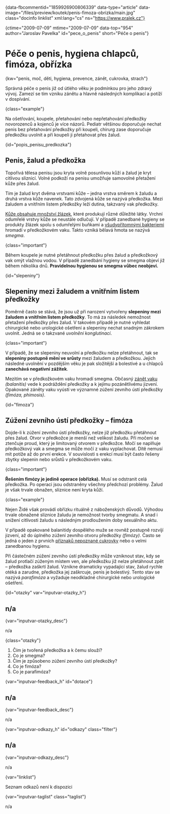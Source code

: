 
{data-fbcommentid="1859926900806339" data-type="article" data-image="/files/preview/koutek/penis-fimoza-obrizka/main.jpg" class="docinfo linklist" xml:lang="cs" ns="https://www.pralek.cz"}

{ctime="2009-07-09" mtime="2009-07-09" data-top="954" author="Jaroslav Pavelka" id="pece\_o\_penis" short="Péče o penis"}

# Péče o penis, hygiena chlapců, fimóza, obřízka

<!-- generated attribute kw by user_updatekw.sh on 2021-11-10, do not edit -->

{kw="penis, moč, děti, hygiena, prevence, zánět, cukrovka, strach"}

Správná péče o penis již od útlého věku je podmínkou pro jeho zdravý vývoj. Zamezí se tím vzniku zánětu a hlavně následných komplikací a potíží v dospívání.

{class="example"}

Na ošetřování, koupele, přetahování nebo nepřetahování předkožky novorozenců a kojenců je více názorů. Pediatr většinou doporučuje nechat penis bez přetahování předkožky při koupeli, chirurg zase doporučuje předkožku uvolnit a při koupeli ji přetahovat přes žalud.

{id="popis\_penisu\_predkozka"}

## Penis, žalud a předkožka

Topořivá tělesa penisu jsou kryta volně posunlivou kůží a žalud je kryt citlivou sliznicí. Volné podkoží na penisu umožňuje samovolné přetažení kůže přes žalud.

Tím je žalud kryt dvěma vrstvami kůže – jedna vrstva směrem k žaludu a druhá vrstva kůže navenek. Tato zdvojená kůže se nazývá předkožka. Mezi žaludem a vnitřním listem předkožky leží dutina, takzvaný vak předkožky.

[Kůže obsahuje množství žlázek][1], které produkují různé důležité látky. Vrchní odumřelé vrstvy kůže se neustále odlučují. V případě zanedbané hygieny se produkty žlázek spolu s odumřelými buňkami a [všudypřítomnými bakteriemi][2] hromadí v předkožkovém vaku. Takto vzniká bělavá hmota se nazývá _smegma_.

{class="important"}

Během koupele je nutné přetáhnout předkožku přes žalud a předkožkový vak omýt vlažnou vodou. V případě zanedbání hygieny se smegma objeví již během několika dnů. **Pravidelnou hygienou se smegma vůbec neobjeví.**

{id="slepeniny"}

## Slepeniny mezi žaludem a vnitřním listem předkožky

Poměrně často se stává, že jsou už při narození vytvořeny **slepeniny mezi žaludem a vnitřním listem předkožky**. To má za následek nemožnost přetažení předkožky přes žalud. V takovém případě je nutné vyhledat chirurgické nebo urologické ošetření a slepeniny nechat snadným zákrokem uvolnit. Jedná se o takzvané _uvolnění konglutinací_.

{class="important"}

V případě, že se slepeniny neuvolní a předkožku nelze přetáhnout, tak se **slepeniny postupně mění ve srůsty** mezi žaludem a předkožkou. Jejich následné uvolnění v pozdějším věku je pak složitější a bolestivé a u chlapců **zanechává negativní zážitek**.

Mezitím se v předkožkovém vaku hromadí smegma. Občasný [zánět vaku][3] _(balanitis)_ vede k podráždění předkožky a k jejímu pozánětlivému jizvení. Opakované záněty vaku vyústí ve významné zúžení zevního ústí předkožky _(fimóza, phimosis)_.

{id="fimoza"}

## Zúžení zevního ústí předkožky – fimóza

Dojde-li k zúžení zevního ústí předkožky, nelze již předkožku přetáhnout přes žalud. Otvor v předkožce je menší než velikost žaludu. Při močení se ztenčuje proud, který je limitovaný otvorem v předkožce. Močí se naplňuje předkožkový vak a smegma se může močí z vaku vyplachovat. Dítě nemusí mít potíže až do první erekce. V souvislosti s erekcí musí být často řešeny zbytky slepenin nebo srůstů v předkožkovém vaku.

{class="important"}

**Řešením fimózy je jedině operace (obřízka).** Musí se odstranit celá předkožka. Po operaci jsou odstraněny všechny předchozí problémy. Žalud je však trvale obnažen, sliznice není kryta kůží.

{class="example"}

Nejen Židé však provádí obřízku rituálně z náboženských důvodů. Výhodou trvale obnažené sliznice žaludu je nemožnost tvorby smegmatu. A snad i snížení citlivosti žaludu s následným prodloužením doby sexuálního aktu.

V případě opakované balanitidy dospělého muže se rovněž postupně rozvíjí jizvení, až do úplného zúžení zevního otvoru předkožky _(fimózy)_. Často se jedná o jeden z prvních [příznaků nepoznané cukrovky][4] nebo o velmi zanedbanou hygienu.

Při částečném zúžení zevního ústí předkožky může vzniknout stav, kdy se žalud protlačí zúženým místem ven, ale předkožku již nelze přetáhnout zpět – předkožka zaškrtí žalud. Vznikne dramaticky vypadající stav, žalud rychle otéká a zarudne, předkožka jej zaškrcuje, penis je bolestivý. Tento stav se nazývá _parafimóza_ a vyžaduje neodkladné chirurgické nebo urologické ošetření.

{id="otazky" var="inputvar-otazky_h"}

## n/a

{var="inputvar-otazky_desc"}

n/a

{class="otazky"}

  1. Čím je tvořená předkožka a k čemu slouží?
  2. Co je smegma?
  3. Čím je způsobeno zúžení zevního ústí předkožky?
  4. Co je fimóza?
  5. Co je parafimóza?

{var="inputvar-feedback_h" id="dotace"}

## n/a

{var="inputvar-feedback_desc"}

n/a

{var="inputvar-odkazy_h" id="odkazy" class="filter"}

## n/a

{var="inputvar-odkazy_desc"}

n/a

{var="linklist"}

Seznam odkazů není k dispozici

{var="inputvar-taglist" class="taglist"}

n/a

 [1]: akne
 [2]: bakterie
 [3]: vyvoj_zanetu
 [4]: cukrovka


